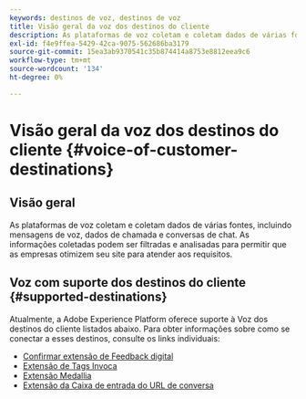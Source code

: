 ```yaml
---
keywords: destinos de voz, destinos de voz
title: Visão geral da voz dos destinos do cliente
description: As plataformas de voz coletam e coletam dados de várias fontes, incluindo mensagens de voz, dados de chamada e conversas de chat. As informações coletadas podem ser filtradas e analisadas para permitir que as empresas otimizem seu site para atender aos requisitos.
exl-id: f4e9ffea-5429-42ca-9075-562686ba3179
source-git-commit: 15ea3ab9370541c35b874414a8753e8812eea9c6
workflow-type: tm+mt
source-wordcount: '134'
ht-degree: 0%

---
```


# Visão geral da voz dos destinos do cliente {#voice-of-customer-destinations}

## Visão geral

As plataformas de voz coletam e coletam dados de várias fontes, incluindo mensagens de voz, dados de chamada e conversas de chat. As informações coletadas podem ser filtradas e analisadas para permitir que as empresas otimizem seu site para atender aos requisitos.

## Voz com suporte dos destinos do cliente {#supported-destinations}

Atualmente, a Adobe Experience Platform oferece suporte à Voz dos destinos do cliente listados abaixo. Para obter informações sobre como se conectar a esses destinos, consulte os links individuais:

* [Confirmar extensão de Feedback digital](confirmit-digital-feedback.md)
* [Extensão de Tags Invoca](invoca.md)
* [Extensão Medallia](medallia.md)
* [Extensão da Caixa de entrada do URL de conversa](talkurl.md)
